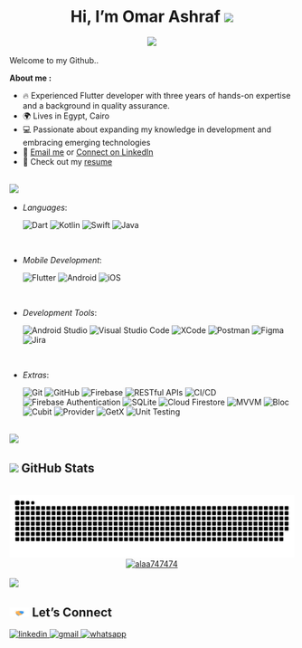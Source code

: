 <h1 align="center"><b>Hi, I’m Omar Ashraf</b> <img src="https://media.giphy.com/media/hvRJCLFzcasrR4ia7z/giphy.gif" width="35"></h1>
<p align="center">
  <a href="https://github.com/OmarAlex00">
    <img src="https://readme-typing-svg.herokuapp.com?font=Time+New+Roman&color=cyan&size=25&center=true&vCenter=true&width=600&height=100&lines=Elite+Mobile+Developer.;Computer+Science+Graduate.;Creative+Problem+Solver.;Always+Discovering+New+Technologies.,;Quality+Assurance+Expert.">
  </a>
</p>

Welcome to my Github..


**About me :**
- :fire: Experienced Flutter developer with three years of hands-on expertise and a background in quality assurance. 
- :earth_africa: Lives in Egypt, Cairo
- :computer: Passionate about expanding my knowledge in development and embracing emerging technologies
- :e-mail: [Email me](mailto:omarashraffci0@gmail.com) or [Connect on LinkedIn](https://www.linkedin.com/in/omar-ashraf-686170202/)
- :page_facing_up: Check out my [resume](https://drive.google.com/file/d/1XiKO1YiIj3sUnhem5IZOW9k4PZmRT85f/view?usp=sharing)
<br>
<img src="https://user-images.githubusercontent.com/73097560/115834477-dbab4500-a447-11eb-908a-139a6edaec5c.gif">
<br>

- *Languages*:
    
    ![Dart](https://img.shields.io/badge/Dart-0175C2?style=for-the-badge&logo=dart&logoColor=white)
    ![Kotlin](https://img.shields.io/badge/Kotlin-007396?style=for-the-badge&logo=kotlin&logoColor=white)
    ![Swift](https://img.shields.io/badge/Swift-FA7343?style=for-the-badge&logo=swift&logoColor=white)
    ![Java](https://img.shields.io/badge/Java-239120?style=for-the-badge&logo=Java&logoColor=white)

<br>   
    
- *Mobile Development*:

    ![Flutter](https://img.shields.io/badge/Flutter-02569B?style=for-the-badge&logo=flutter&logoColor=white)
    ![Android](https://img.shields.io/badge/Android-3DDC84?style=for-the-badge&logo=android&logoColor=white)
    ![iOS](https://img.shields.io/badge/iOS-000000?style=for-the-badge&logo=apple&logoColor=white)

<br>

- *Development Tools*:

    ![Android Studio](https://img.shields.io/badge/Android_Studio-3DDC84?style=for-the-badge&logo=android-studio&logoColor=white)
    ![Visual Studio Code](https://img.shields.io/badge/VS_Code-007ACC?style=for-the-badge&logo=visual-studio-code&logoColor=white)
    ![XCode](https://img.shields.io/badge/XCode-147EFB?style=for-the-badge&logo=xcode&logoColor=white)
    ![Postman](https://img.shields.io/badge/Postman-FF6C37?style=for-the-badge&logo=postman&logoColor=white)
    ![Figma](https://img.shields.io/badge/Figma-F24E1E?style=for-the-badge&logo=figma&logoColor=white)
    ![Jira](https://img.shields.io/badge/Jira-0052CC?style=for-the-badge&logo=jira&logoColor=white)

<br>

- *Extras*:

    ![Git](https://img.shields.io/badge/git-%23F05033.svg?style=for-the-badge&logo=git&logoColor=white)
    ![GitHub](https://img.shields.io/badge/github-%23121011.svg?style=for-the-badge&logo=github&logoColor=white)
    ![Firebase](https://img.shields.io/badge/Firebase-FFCA28?style=for-the-badge&logo=firebase&logoColor=white)
    ![RESTful APIs](https://img.shields.io/badge/RESTful_APIs-0052CC?style=for-the-badge&logo=api&logoColor=white)
    ![CI/CD](https://img.shields.io/badge/CI/CD-007ACC?style=for-the-badge&logo=ci-cd&logoColor=white)
    ![Firebase Authentication](https://img.shields.io/badge/Firebase_Authentication-FFCA28?style=for-the-badge&logo=firebase&logoColor=white)
    ![SQLite](https://img.shields.io/badge/SQLite-07405E?style=for-the-badge&logo=sqlite&logoColor=white)
    ![Cloud Firestore](https://img.shields.io/badge/Cloud_Firestore-039BE5?style=for-the-badge&logo=firebase&logoColor=white)
    ![MVVM](https://img.shields.io/badge/MVVM-007ACC?style=for-the-badge&logo=architecture&logoColor=white)
    ![Bloc](https://img.shields.io/badge/Bloc-4B0082?style=for-the-badge&logo=bloc&logoColor=white)
    ![Cubit](https://img.shields.io/badge/Cubit-4B0082?style=for-the-badge&logo=cubit&logoColor=white)
    ![Provider](https://img.shields.io/badge/Provider-3DDC84?style=for-the-badge&logo=provider&logoColor=white)
    ![GetX](https://img.shields.io/badge/GetX-1B998B?style=for-the-badge&logo=getx&logoColor=white)
    ![Unit Testing](https://img.shields.io/badge/Unit_Testing-1B998B?style=for-the-badge&logo=test&logoColor=white)

</p>

<br>
<img src="https://user-images.githubusercontent.com/73097560/115834477-dbab4500-a447-11eb-908a-139a6edaec5c.gif">
<br>


## <img src="https://media.giphy.com/media/iY8CRBdQXODJSCERIr/giphy.gif" width="35"><b> GitHub Stats </b>
<br>

<picture>
  <source media="(prefers-color-scheme: dark)" srcset="https://raw.githubusercontent.com/platane/platane/output/github-contribution-grid-snake-dark.svg">
  <source media="(prefers-color-scheme: light)" srcset="https://raw.githubusercontent.com/platane/platane/output/github-contribution-grid-snake.svg">
  <img alt="github contribution grid snake animation" src="https://raw.githubusercontent.com/platane/platane/output/github-contribution-grid-snake.svg">
</picture>

<div align="center">
<a href="https://github.com/OmarAlex00">
  <img src="https://github-readme-stats.vercel.app/api/top-langs?username=OmarAlex00&show_icons=true&locale=en&layout=compact&line_height=20&title_color=7A7ADB&icon_color=2234AE&text_color=D3D3D3&bg_color=0,000000,130F40" width="375" alt="alaa747474"/>
</a>
</div>

<br>
<img src="https://user-images.githubusercontent.com/73097560/115834477-dbab4500-a447-11eb-908a-139a6edaec5c.gif">
<br>

## <img src="https://raw.githubusercontent.com/0xAbdulKhalid/0xAbdulKhalid/main/assets/mdImages/handshake.gif" width="35"><b> Let’s Connect </b>
<div align="left">
  <a href="https://www.linkedin.com/in/omar-ashraf-686170202/" target="_blank">
    <img src="https://img.shields.io/badge/linkedin-%2300acee.svg?color=405DE6&style=for-the-badge&logo=linkedin&logoColor=white" alt="linkedin" style="margin-bottom: 5px;"/>
  </a>
  <a href="mailto:omarashraffci0@gmail.com" target="_blank">
    <img src="https://img.shields.io/badge/gmail-%23EA4335.svg?style=for-the-badge&logo=gmail&logoColor=white" alt="gmail" style="margin-bottom: 5px;"/>
  </a>
  <a href="https://api.whatsapp.com/send?phone=+201091157528&text=Hi,Omar" target="_blank">
    <img src="https://img.shields.io/badge/-Whatsapp-4CA143?style=for-the-badge&logo=whatsapp&logoColor=white" alt="whatsapp" style="margin-bottom: 5px;"/>
  </a>
</div
